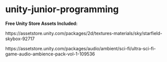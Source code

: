 # unity-junior-programming

<b>Free Unity Store Assets Included:</b>
<p>https://assetstore.unity.com/packages/2d/textures-materials/sky/starfield-skybox-92717</p>
<p>https://assetstore.unity.com/packages/audio/ambient/sci-fi/ultra-sci-fi-game-audio-ambience-pack-vol-1-109536<p>
